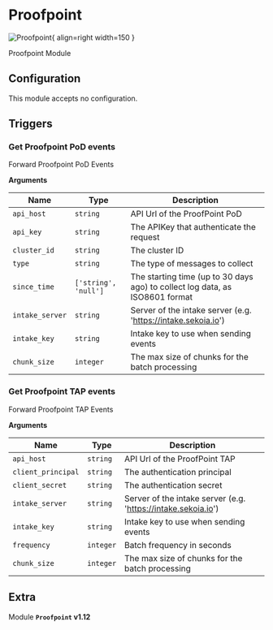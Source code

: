 # Proofpoint

![Proofpoint](/assets/playbooks/library/proofpoint.png){ align=right width=150 }

Proofpoint Module

## Configuration

This module accepts no configuration.

## Triggers

### Get Proofpoint PoD events

Forward Proofpoint PoD Events

**Arguments**

| Name      |  Type   |  Description  |
| --------- | ------- | --------------------------- |
| `api_host` | `string` | API Url of the ProofPoint PoD |
| `api_key` | `string` | The APIKey that authenticate the request |
| `cluster_id` | `string` | The cluster ID |
| `type` | `string` | The type of messages to collect |
| `since_time` | `['string', 'null']` | The starting time (up to 30 days ago) to collect log data, as ISO8601 format |
| `intake_server` | `string` | Server of the intake server (e.g. 'https://intake.sekoia.io') |
| `intake_key` | `string` | Intake key to use when sending events |
| `chunk_size` | `integer` | The max size of chunks for the batch processing |


### Get Proofpoint TAP events

Forward Proofpoint TAP Events

**Arguments**

| Name      |  Type   |  Description  |
| --------- | ------- | --------------------------- |
| `api_host` | `string` | API Url of the ProofPoint TAP |
| `client_principal` | `string` | The authentication principal |
| `client_secret` | `string` | The authentication secret |
| `intake_server` | `string` | Server of the intake server (e.g. 'https://intake.sekoia.io') |
| `intake_key` | `string` | Intake key to use when sending events |
| `frequency` | `integer` | Batch frequency in seconds |
| `chunk_size` | `integer` | The max size of chunks for the batch processing |


## Extra

Module **`Proofpoint` v1.12**